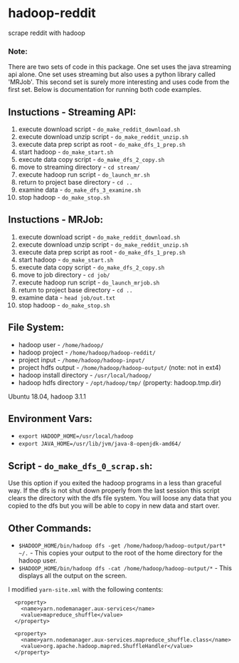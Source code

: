 # hadoop-reddit
scrape reddit with hadoop

### Note:
There are two sets of code in this package. One set uses the java streaming api alone.
One set uses streaming but also uses a python library called 'MRJob'. This second set
is surely more interesting and uses code from the first set. Below is
documentation for running both code examples.

## Instuctions - Streaming API:
1. execute download script - `do_make_reddit_download.sh`
2. execute download unzip script - `do_make_reddit_unzip.sh`
3. execute data prep script as root - `do_make_dfs_1_prep.sh`
4. start hadoop - `do_make_start.sh`
5. execute data copy script - `do_make_dfs_2_copy.sh`
6. move to streaming directory - `cd stream/`
7. execute hadoop run script - `do_launch_mr.sh`
8. return to project base directory - `cd ..`
9. examine data - `do_make_dfs_3_examine.sh`
10. stop hadoop - `do_make_stop.sh`

## Instuctions - MRJob:
1. execute download script - `do_make_reddit_download.sh`
2. execute download unzip script - `do_make_reddit_unzip.sh`
3. execute data prep script as root - `do_make_dfs_1_prep.sh`
4. start hadoop - `do_make_start.sh`
5. execute data copy script - `do_make_dfs_2_copy.sh`
5. move to job directory - `cd job/`
6. execute hadoop run script - `do_launch_mrjob.sh`
7. return to project base directory - `cd ..`
7. examine data - `head job/out.txt`
8. stop hadoop - `do_make_stop.sh`

## File System:
* hadoop user - `/home/hadoop/`
* hadoop project - `/home/hadoop/hadoop-reddit/`
* project input - `/home/hadoop/hadoop-input/`
* project hdfs output - `/home/hadoop/hadoop-output/` (note: not in ext4)
* hadoop install directory - `/usr/local/hadoop/`
* hadoop hdfs directory - `/opt/hadoop/tmp/` (property: hadoop.tmp.dir)

Ubuntu 18.04, hadoop 3.1.1

## Environment Vars:
* `export HADOOP_HOME=/usr/local/hadoop`
* `export JAVA_HOME=/usr/lib/jvm/java-8-openjdk-amd64/`

## Script - `do_make_dfs_0_scrap.sh`:
Use this option if you exited the hadoop programs in a less than graceful way. If the dfs is not shut down properly from the last session this script clears the directory with the dfs file system. You will loose any data that you copied to the dfs but you will be able to copy in new data and start over.

## Other Commands:
* `$HADOOP_HOME/bin/hadoop dfs -get /home/hadoop/hadoop-output/part* ~/.` - This copies your output to the root of the home directory for the hadoop user.
* `$HADOOP_HOME/bin/hadoop dfs -cat /home/hadoop/hadoop-output/*` - This displays all the output on the screen.

I modified `yarn-site.xml` with the following contents:
```
  <property>
    <name>yarn.nodemanager.aux-services</name>
    <value>mapreduce_shuffle</value>
  </property>

  <property>
    <name>yarn.nodemanager.aux-services.mapreduce_shuffle.class</name>
    <value>org.apache.hadoop.mapred.ShuffleHandler</value>
  </property>
```

